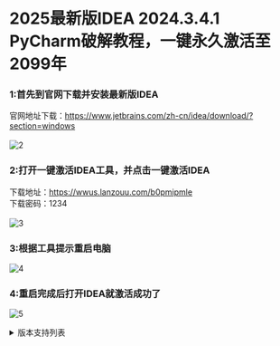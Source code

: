 # 2025最新版IDEA 2024.3.4.1 PyCharm破解教程，一键永久激活至2099年
### 1:首先到官网下载并安装最新版IDEA<br>
官网地址下载：https://www.jetbrains.com/zh-cn/idea/download/?section=windows<br><br>
![2](https://github.com/user-attachments/assets/2192b0fa-ddca-471e-8898-97682e1d50e6)

### 2:打开一键激活IDEA工具，并点击一键激活IDEA<br>
下载地址：https://wwus.lanzouu.com/b0pmipmle<br>
下载密码：1234<br><br>
![3](https://github.com/user-attachments/assets/c8679788-6d20-42fe-9a3e-719ed5a36a8d)

### 3:根据工具提示重启电脑<br>
![4](https://github.com/user-attachments/assets/64b6eaf8-0085-495d-87a9-58e6f79e1ed0)

### 4:重启完成后打开IDEA就激活成功了<br>
![5](https://github.com/user-attachments/assets/649731ee-bdaa-40b1-bad2-7a59ea90fb0b)

<details>
  <summary>版本支持列表</summary><br>
  
||2017.x|2018.x|2019.x|2020.x|2021.x|2022.x|2023.x|2024.x|2025.x|
|:---|:---:|:---:|:---:|:---:|:---:|:---:|:---:|:---:|:---:|
|IDEA|✘|✔|✔|✔|✔|✔|✔|✔|✔|
|PyCharm|✘|✔|✔|✔|✔|✔|✔|✔|✔|
|DataGrip|✘|✔|✔|✔|✔|✔|✔|✔|✔|
|PhpStorm|✘|✔|✔|✔|✔|✔|✔|✔|✔|
|GoLand|✘|✔|✔|✔|✔|✔|✔|✔|✔|
|RubyMine|✘|✔|✔|✔|✔|✔|✔|✔|✔|
|WebStorm|✘|✔|✔|✔|✔|✔|✔|✔|✔|
|DataSpell|✘|✔|✔|✔|✔|✔|✔|✔|✔|
|Rider|✘|✔|✔|✔|✔|✔|✔|✔|✔|
|CLion|✘|✔|✔|✔|✔|✔|✔|✔|✔|
</details>



